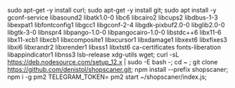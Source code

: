 sudo apt-get -y install curl;
sudo apt-get -y install git;
sudo apt install -y gconf-service libasound2 libatk1.0-0 libc6 libcairo2 libcups2 libdbus-1-3 libexpat1 libfontconfig1 libgcc1 libgconf-2-4 libgdk-pixbuf2.0-0 libglib2.0-0 libgtk-3-0 libnspr4 libpango-1.0-0 libpangocairo-1.0-0 libstdc++6 libx11-6 libx11-xcb1 libxcb1 libxcomposite1 libxcursor1 libxdamage1 libxext6 libxfixes3 libxi6 libxrandr2 libxrender1 libxss1 libxtst6 ca-certificates fonts-liberation libappindicator1 libnss3 lsb-release xdg-utils wget;
curl -sL https://deb.nodesource.com/setup_12.x | sudo -E bash -;
cd ~ ;
git clone https://github.com/denistol/shopscaner.git;
npm install --prefix shopscaner;
npm i -g pm2
TELEGRAM_TOKEN=<TOKEN> pm2 start ~/shopscaner/index.js;